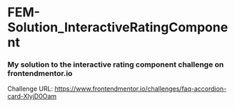 # FEM-Solution_InteractiveRatingComponent
### My solution to the interactive rating component challenge on frontendmentor.io
Challenge URL: https://www.frontendmentor.io/challenges/faq-accordion-card-XlyjD0Oam
